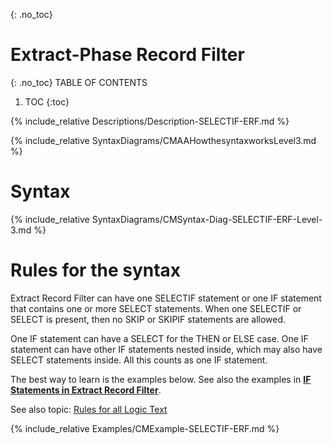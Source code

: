 {: .no_toc}
# Extract-Phase Record Filter 

{: .no_toc}
TABLE OF CONTENTS 
1. TOC
{:toc}  


{% include_relative Descriptions/Description-SELECTIF-ERF.md %}

{% include_relative SyntaxDiagrams/CMAAHowthesyntaxworksLevel3.md %}

# Syntax 

{% include_relative SyntaxDiagrams/CMSyntax-Diag-SELECTIF-ERF-Level-3.md %}

# Rules for the syntax

Extract Record Filter can have one SELECTIF statement or one IF statement that contains one or more SELECT statements. When one SELECTIF or SELECT is present, then no SKIP or SKIPIF statements are allowed.  

One IF statement can have a SELECT for the THEN or ELSE case. One IF statement can have other IF statements nested inside, which may also have SELECT statements inside. All this counts as one IF statement.

The best way to learn is the examples below. See also the examples in [**IF Statements in Extract Record Filter**](../LogicText/IFstatementsERF.md).

See also topic: [Rules for all Logic Text](../../Workbench/RulesforallLogicText.md) 

{% include_relative Examples/CMExample-SELECTIF-ERF.md %} 

